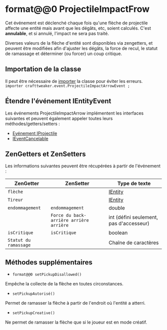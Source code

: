 # format@@0 ProjectileImpactFrow

Cet événement est déclenché chaque fois qu'une flèche de projectile affecte une entité mais avant que les dégâts, etc, soient calculés. C'est **annulable**, et si annulé, l'impact ne sera pas traité.

Diverses valeurs de la flèche d'entité sont disponibles via zengetters, et peuvent être modifiées afin d'ajuster les dégâts, la force de recul, le statut de ramassage et déterminer (ou forcer) un coup critique.

## Importation de la classe
Il peut être nécessaire de [importer](/AdvancedFunctions/Import/) la classe pour éviter les erreurs.  
`importer crafttweaker.event.ProjectileImpactArrowEvent ;`

## Étendre l'événement IEntityEvent
Les événements ProjectileImpactArrow implémentent les interfaces suivantes et peuvent également appeler toutes leurs méthodes/getters/setters :

- [Evénement IProjectile](/Vanilla/Events/Events/IProjectileEvent/)
- [IEventCancelable](/Vanilla/Events/Events/IEventCancelable/)

## ZenGetters et ZenSetters

Les informations suivantes peuvent être récupérées à partir de l'événement :

| ZenGetter             | ZenSetter                               | Type de texte                           |
| --------------------- | --------------------------------------- | --------------------------------------- |
| `flèche`              |                                         | [IEntity](/Vanilla/Entities/IEntity/)   |
| `Tireur`              |                                         | [IEntity](/Vanilla/Entities/IEntity/)   |
| `endommagement`       | `endommagement`                         | double                                  |
|                       | `Force du back-arrière arrière arrière` | int (défini seulement, pas d'accesseur) |
| `isCritique`          | `isCritique`                            | boolean                                 |
| `Statut du ramassage` |                                         | Chaîne de caractères                    |

## Méthodes supplémentaires

- `format@@0 setPickupDisallowed()`

Empêche la collecte de la flèche en toutes circonstances.

- `setPickupAutorisé()`

Permet de ramasser la flèche à partir de l'endroit où l'entité a atterri.

- `setPickupCreative()`

Ne permet de ramasser la flèche que si le joueur est en mode créatif.
